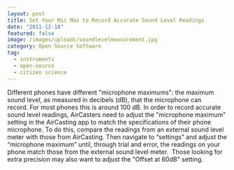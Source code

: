 ```yaml
---
layout: post
title: Set Your Mic Max to Record Accurate Sound Level Readings
date: "2011-12-18"
featured: false
image: /images/uploads/soundlevelmeasurement.jpg
category: Open Source Software
tag:
  - instruments
  - open-source
  - citizen science
---
```


Different phones have different "microphone maximums": the maximum sound level, as measured in decibels (dB), that the microphone can record. For most phones this is around 100 dB. In order to record accurate sound level readings, AirCasters need to adjust the "microphone maximum" setting in the AirCasting app to match the specifications of their phone microphone. To do this, compare the readings from an external sound level meter with those from AirCasting. Then navigate to “settings” and adjust the “microphone maximum” until, through trial and error, the readings on your phone match those from the external sound level meter.  Those looking for extra precision may also want to adjust the "Offset at 60dB" setting.
